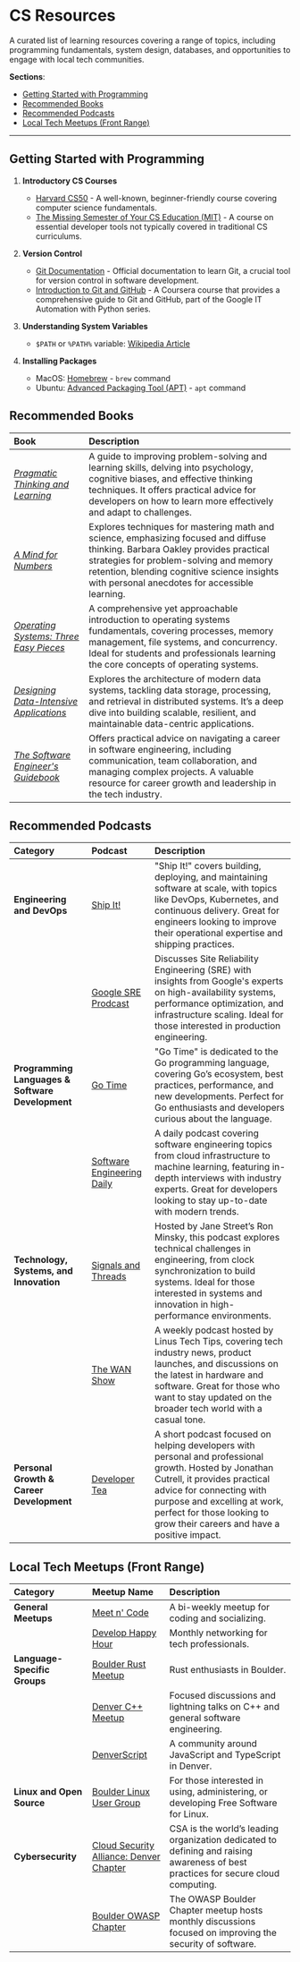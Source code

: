 # CS Resources

A curated list of learning resources covering a range of topics, including programming
fundamentals, system design, databases, and opportunities to engage with local
tech communities.

**Sections**:

- [Getting Started with Programming](#getting-started-with-programming)
- [Recommended Books](#recommended-books)
- [Recommended Podcasts](#recommended-podcasts)
- [Local Tech Meetups (Front Range)](#local-tech-meetups-front-range)

---

## Getting Started with Programming

1. **Introductory CS Courses**

   - [Harvard CS50](https://www.edx.org/cs50) \- A well-known, beginner-friendly course covering computer science fundamentals.
   - [The Missing Semester of Your CS Education (MIT)](https://missing.csail.mit.edu) \- A course on essential developer tools not typically covered in traditional CS curriculums.

2. **Version Control**

   - [Git Documentation](https://git-scm.com/docs) \- Official documentation to learn Git, a crucial tool for version control in software development.
   - [Introduction to Git and GitHub](https://www.coursera.org/learn/introduction-git-github) \- A Coursera course that provides a comprehensive guide to Git and GitHub, part of the Google IT Automation with Python series.

3. **Understanding System Variables**

   - `$PATH` or `%PATH%` variable: [Wikipedia Article](<https://en.wikipedia.org/wiki/PATH_(variable)>)

4. **Installing Packages**

   - MacOS: [Homebrew](https://docs.brew.sh/Manpage) \- `brew` command
   - Ubuntu: [Advanced Packaging Tool (APT)](https://ubuntu.com/server/docs/package-management) \- `apt` command

## Recommended Books

| Book                                                                                                                                 | Description                                                                                                                                                                                                                                                               |
| :----------------------------------------------------------------------------------------------------------------------------------- | :------------------------------------------------------------------------------------------------------------------------------------------------------------------------------------------------------------------------------------------------------------------------ |
| [_Pragmatic Thinking and Learning_](https://pragprog.com/titles/ahptl/pragmatic-thinking-and-learning/)                              | A guide to improving problem-solving and learning skills, delving into psychology, cognitive biases, and effective thinking techniques. It offers practical advice for developers on how to learn more effectively and adapt to challenges.                               |
| [_A Mind for Numbers_](https://barbaraoakley.com/books/a-mind-for-numbers/)                                                          | Explores techniques for mastering math and science, emphasizing focused and diffuse thinking. Barbara Oakley provides practical strategies for problem-solving and memory retention, blending cognitive science insights with personal anecdotes for accessible learning. |
| [_Operating Systems: Three Easy Pieces_](https://pages.cs.wisc.edu/~remzi/OSTEP/)                                                    | A comprehensive yet approachable introduction to operating systems fundamentals, covering processes, memory management, file systems, and concurrency. Ideal for students and professionals learning the core concepts of operating systems.                              |
| [_Designing Data-Intensive Applications_](https://www.oreilly.com/library/view/designing-data-intensive-applications/9781491903063/) | Explores the architecture of modern data systems, tackling data storage, processing, and retrieval in distributed systems. It’s a deep dive into building scalable, resilient, and maintainable data-centric applications.                                                |
| [_The Software Engineer's Guidebook_](https://www.engguidebook.com/)                                                                 | Offers practical advice on navigating a career in software engineering, including communication, team collaboration, and managing complex projects. A valuable resource for career growth and leadership in the tech industry.                                            |

## Recommended Podcasts

| Category                                         | Podcast                                                                                                             | Description                                                                                                                                                                                                                                                                  |
| :----------------------------------------------- | :------------------------------------------------------------------------------------------------------------------ | :--------------------------------------------------------------------------------------------------------------------------------------------------------------------------------------------------------------------------------------------------------------------------- |
| **Engineering and DevOps**                       | [Ship It\!](https://changelog.com/shipit)                                                                           | "Ship It\!" covers building, deploying, and maintaining software at scale, with topics like DevOps, Kubernetes, and continuous delivery. Great for engineers looking to improve their operational expertise and shipping practices.                                          |
|                                                  | [Google SRE Prodcast](https://sre.google/prodcast/)                                                                 | Discusses Site Reliability Engineering (SRE) with insights from Google's experts on high-availability systems, performance optimization, and infrastructure scaling. Ideal for those interested in production engineering.                                                   |
| **Programming Languages & Software Development** | [Go Time](https://changelog.com/gotime)                                                                             | "Go Time" is dedicated to the Go programming language, covering Go’s ecosystem, best practices, performance, and new developments. Perfect for Go enthusiasts and developers curious about the language.                                                                     |
|                                                  | [Software Engineering Daily](https://softwareengineeringdaily.com/category/all-episodes/exclusive-content/Podcast/) | A daily podcast covering software engineering topics from cloud infrastructure to machine learning, featuring in-depth interviews with industry experts. Great for developers looking to stay up-to-date with modern trends.                                                 |
| **Technology, Systems, and Innovation**          | [Signals and Threads](https://signalsandthreads.com/)                                                               | Hosted by Jane Street’s Ron Minsky, this podcast explores technical challenges in engineering, from clock synchronization to build systems. Ideal for those interested in systems and innovation in high-performance environments.                                           |
|                                                  | [The WAN Show](https://www.youtube.com/playlist?list=PL8mG-RkN2uTw7PhlnAr4pZZz2QubIbujH)                            | A weekly podcast hosted by Linus Tech Tips, covering tech industry news, product launches, and discussions on the latest in hardware and software. Great for those who want to stay updated on the broader tech world with a casual tone.                                    |
| **Personal Growth & Career Development**         | [Developer Tea](https://developertea.com/)                                                                          | A short podcast focused on helping developers with personal and professional growth. Hosted by Jonathan Cutrell, it provides practical advice for connecting with purpose and excelling at work, perfect for those looking to grow their careers and have a positive impact. |

## Local Tech Meetups (Front Range)

| Category                     | Meetup Name                                                                                              | Description                                                                                                                       |
| :--------------------------- | :------------------------------------------------------------------------------------------------------- | :-------------------------------------------------------------------------------------------------------------------------------- |
| **General Meetups**          | [Meet n' Code](https://www.meetup.com/Meet-n-Code/)                                                      | A bi-weekly meetup for coding and socializing.                                                                                    |
|                              | [Develop Happy Hour](https://www.meetup.com/develop-happy-hour/)                                         | Monthly networking for tech professionals.                                                                                        |
| **Language-Specific Groups** | [Boulder Rust Meetup](https://www.meetup.com/boulder-rust-meetup/)                                       | Rust enthusiasts in Boulder.                                                                                                      |
|                              | [Denver C++ Meetup](https://www.meetup.com/north-denver-metro-c-meetup/)                                 | Focused discussions and lightning talks on C++ and general software engineering.                                                  |
|                              | [DenverScript](https://denverscript.com/)                                                                | A community around JavaScript and TypeScript in Denver.                                                                           |
| **Linux and Open Source**    | [Boulder Linux User Group](https://www.lug.boulder.co.us/)                                               | For those interested in using, administering, or developing Free Software for Linux.                                              |
| **Cybersecurity**            | [Cloud Security Alliance: Denver Chapter](https://www.meetup.com/denver-cloud-security-alliance-meetup/) | CSA is the world’s leading organization dedicated to defining and raising awareness of best practices for secure cloud computing. |
|                              | [Boulder OWASP Chapter](https://owasp.org/www-chapter-boulder/)                                          | The OWASP Boulder Chapter meetup hosts monthly discussions focused on improving the security of software.                         |
